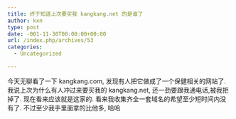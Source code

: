 ```yaml
---
title: 终于知道上次要买我 kangkang.net 的是谁了
author: kxn
type: post
date: -001-11-30T00:00:00+00:00
url: /index.php/archives/53
categories:
  - Uncategorized

---
```

今天无聊看了一下 kangkang.com, 发现有人把它做成了一个保健相关的网站了. 我说上次为什么有人冲过来要买我的 kangkang.net, 还一劲要跟我通电话,被我拒掉了. 现在看来应该就是这家的. 看来我收集齐全一套域名的希望至少短时间内没有了. 不过至少我手里面拿的比他多, 哈哈